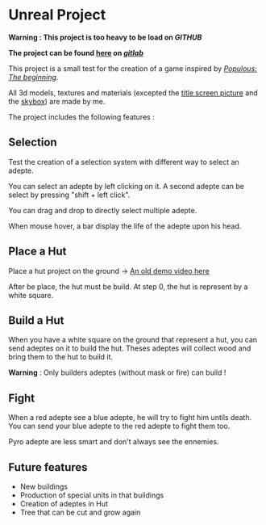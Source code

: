 # Unreal Project

**Warning : This project is too heavy to be load on *GITHUB***

**The project can be found [here](https://gitlab.com/Arnaud58/populous-unreal-game) on *[gitlab](https://gitlab.com/Arnaud58/populous-unreal-game)***

This project is a small test for the creation of a game inspired by *[Populous: The beginning](https://en.wikipedia.org/wiki/Populous%3A_The_Beginning)*.

All 3d models, textures and materials (excepted the [title screen picture](https://www.deviantart.com/cb260/art/Populous-Worlds-II-212397486) and the [skybox](https://www.unrealengine.com/marketplace/en-US/product/good-sky)) are made by me.

The project includes the following features :

## Selection

Test the creation of a selection system with different way to select an adepte.

You can select an adepte by left clicking on it. A second adepte can be select by pressing "shift + left click".

You can drag and drop to directly select multiple adepte.

When mouse hover, a bar display the life of the adepte upon his head.

## Place a Hut

Place a hut project on the ground -> [An old demo video here](https://www.youtube.com/watch?v=1h2P_Cik4_Q&feature=youtu.be)

After be place, the hut must be build. At step 0, the hut is represent by a white square.

## Build a Hut

When you have a white square on the ground that represent a hut, you can send adeptes on it to build the hut. Theses adeptes will collect wood and bring them to the hut to build it.

**Warning** : Only builders adeptes (without mask or fire) can build !

## Fight

When a red adepte see a blue adepte, he will try to fight him untils death. You can send your blue adepte to the red adepte to fight them too.

Pyro adepte are less smart and don't always see the ennemies.

## Future features 
* New buildings
* Production of special units in that buildings
* Creation of adeptes in Hut
* Tree that can be cut and grow again
